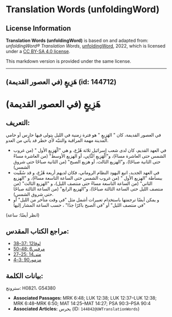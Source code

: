 # Translation Words (unfoldingWord)

## License Information

**Translation Words (unfoldingWord)** is based on and adapted from: _unfoldingWord® Translation Words_, [unfoldingWord](https://unfoldingword.org/utw), 2022, which is licensed under a [CC BY-SA 4.0 license](https://creativecommons.org/licenses/by-sa/4.0/legalcode.en).

This markdown version is provided under the same license.



--------------------------------

## هَزِيعٍ (في العصور القديمة) (id: 144712)

هَزِيعٍ (في العصور القديمة)
===========================

التعريف:
--------

في العصور القديمة، كان " الهَزِيعٍ " هو فترة زمنية في الليل يتولى فيها حارس أو حامي المدينة مهمة المراقبة والتنبّه لأي خطر قد يأتي من العدو.

* في العهد القديم، كان لدى شعب إسرائيل ثلاثة هُزُع، و هي "ٱلْهَزِيعِ الأول " (من غروب الشمس حتى العاشرة مساءً)، و"ٱلْهَزِيعِ ٱلثَّانِي، أو الهزيع الأوسط" (من العاشرة مساءً حتى الثانية صباحًا)، و"الهزيع الثالث، أو هزيع الصبح" (من الثانية صباحًا حتى شروق الشمس)
* في العهد الجديد، اتبع اليهود النظام الروماني، فكان لديهم أربعة هُزُع، و قد سُمِّيت ببساطة "الهزيع الأول " (من غروب الشمس حتى الساعة التاسعة مساءً)، و "الهزيع الثاني" (من الساعة التاسعة مساءً حتى منتصف الليل)، و "الهزيع الثالث" (من منتصف الليل حتى الساعة الثالثة صباحًا)، و"الهزيع الرابع" (من الساعة الثالثة صباحًا حتى شروق الشمس).
* و يمكن أيضًا ترجمتها باستخدام تعبيرات أشمل مثل "في وقت متأخر من الليل" أو "في منتصف الليل" أو "في الصبح باكرًا جدًا" ، حسب الساعة المشار إليها

(انظر أيضًا: ساعة)

مراجع الكتاب المقدس:
--------------------

* [لوقا12 :37–38](https://ref.ly/Luke12:37-Luke12:38)
* [مرقس6 :48–50](https://ref.ly/Mark6:48-Mark6:50)
* [متى14 :25–27](https://ref.ly/Matt14:25-Matt14:27)
* [مزمور90 :3–4](https://ref.ly/Ps90:3-Ps90:4)

بيانات الكلمة:
--------------

سترونج: H0821، G54380

* **Associated Passages:** MRK 6:48; LUK 12:38; LUK 12:37–LUK 12:38; MRK 6:48–MRK 6:50; MAT 14:25–MAT 14:27; PSA 90:3–PSA 90:4
* **Associated Articles:** يحرس (ID: `144842@UWTranslationWords`)

